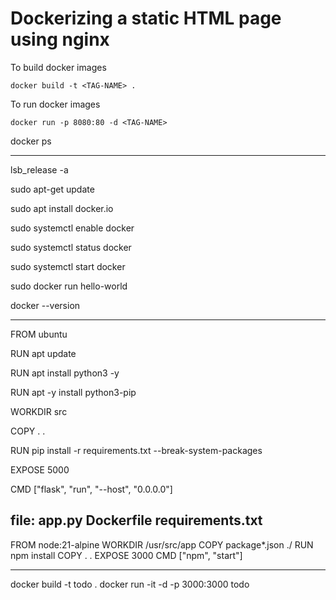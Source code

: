 # Dockerizing a static HTML page using nginx

To build docker images

```
docker build -t <TAG-NAME> .
```

To run docker images

```
docker run -p 8080:80 -d <TAG-NAME>
```


docker ps

-------------

lsb_release -a

sudo apt-get update

sudo apt install docker.io

sudo systemctl enable docker

sudo systemctl status docker

sudo systemctl start docker

sudo docker run hello-world

docker --version

--------------------
FROM ubuntu

RUN apt update

RUN apt install python3 -y

RUN apt -y install python3-pip

WORKDIR src

COPY . .

RUN pip install -r requirements.txt --break-system-packages

EXPOSE 5000

CMD ["flask", "run", "--host", "0.0.0.0"]


file: app.py  Dockerfile  requirements.txt
------------------------------------------------

FROM node:21-alpine
WORKDIR /usr/src/app
COPY package*.json ./
RUN npm install
COPY . .
EXPOSE 3000
CMD ["npm", "start"]

--------------------------

docker build -t todo .
docker run -it -d -p 3000:3000 todo
